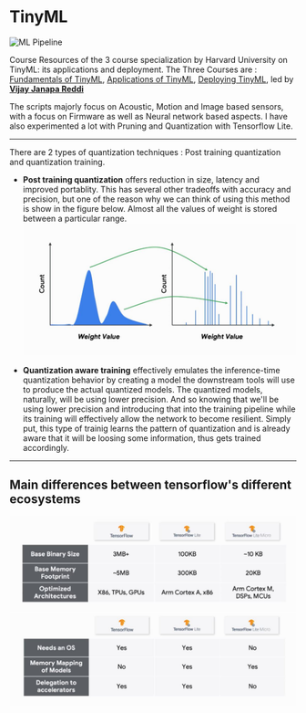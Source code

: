 # TinyML

![ML Pipeline](https://courses.edx.org/assets/courseware/v1/37dbe63b3b910ce9ed00658490821ebd/asset-v1:HarvardX+TinyML2+3T2020+type@asset+block/3-2-5-1.png)

Course Resources of the 3 course specialization by Harvard University on TinyML: its applications and deployment.
The Three Courses are : [Fundamentals of TinyML](https://courses.edx.org/dashboard/programs/f7868191-7d7f-4292-b117-64549f1f483a/), [Applications of TinyML](https://courses.edx.org/dashboard/programs/f7868191-7d7f-4292-b117-64549f1f483a/), [Deploying TinyML](https://courses.edx.org/dashboard/programs/f7868191-7d7f-4292-b117-64549f1f483a/), led by **[Vijay Janapa Reddi](https://scholar.harvard.edu/vijay-janapa-reddi/home)**

The scripts majorly focus on Acoustic, Motion and Image based sensors, with a focus on Firmware as well as Neural network based aspects.  I have also experimented a lot with Pruning and Quantization with Tensorflow Lite.

---

There are 2 types of quantization techniques : Post training quantization and quantization training. 
  * **Post training quantization** offers reduction in size, latency and improved portablity. This has several other tradeoffs with accuracy and precision, but one of the reason why we can think of using this method is show in the figure below. Almost all the values of weight is stored between a particular range. 
  ![Weight Distribution](https://github.com/Jash-2000/TinyML/blob/main/Weights.JPG)
  
  * **Quantization aware training** effectively emulates the inference-time quantization behavior by creating a model the downstream tools will use to produce the actual quantized models. The quantized models, naturally, will be using lower precision. And so knowing that we'll be using lower precision and introducing that into the training pipeline while its training will effectively allow the network to become resilient. Simply put, this type of trainig learns the pattern of quantization and is already aware that it will be loosing some information, thus gets trained accordingly.

---

## Main differences between tensorflow's different ecosystems

![Hardware aspect](https://github.com/Jash-2000/TinyML/blob/main/Hardware.JPG)
![Software aspect](https://github.com/Jash-2000/TinyML/blob/main/Software.JPG)
